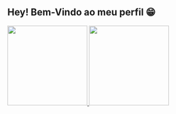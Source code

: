 ## Hey! Bem-Vindo ao meu perfil 😁 
<div>
  <a href="https://github.com/Deckster-Lorenzo">
  <img height="180em" src="htpps://github-readme-stats.vercel.app/api?username=Deckster-Lorenzo&show_icons=true&theme=dracula&include_all_commits=true&count_private=true"/>
  <img height="180em" src="htpps://github-readme-stats.vercel.app/api/top-langs/?username=Deckster-Lorenzo&layout=compact&langs_count=168&theme=dracula"/>
</div>
